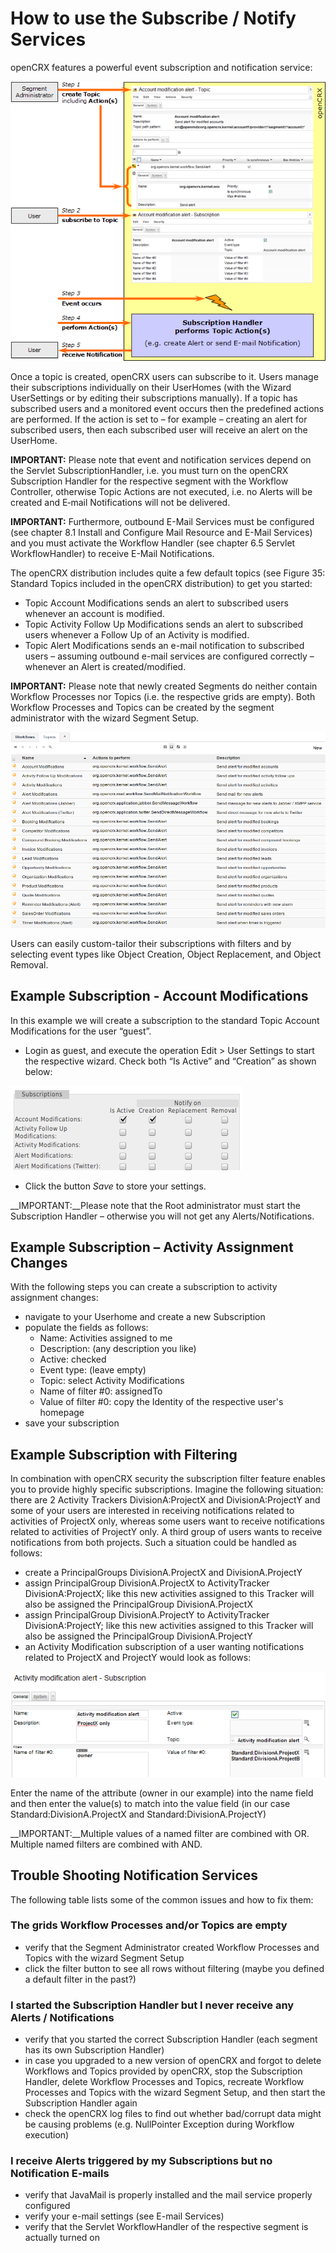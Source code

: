 # How to use the Subscribe / Notify Services #

openCRX features a powerful event subscription and notification service:

![img](40/Users/files/SubscribeNotify/pic010.png)

Once a topic is created, openCRX users can subscribe to it. Users manage their subscriptions individually on their UserHomes (with the Wizard UserSettings or by editing their subscriptions manually). If a topic has subscribed users and a monitored event occurs then the predefined actions are performed. If the action is set to – for example – creating an alert for subscribed users, then each subscribed user will receive an alert on the UserHome.

__IMPORTANT:__ Please note that event and notification services depend on the Servlet SubscriptionHandler, i.e. you must turn on the openCRX Subscription Handler for the respective segment with the Workflow Controller, otherwise Topic Actions are not executed, i.e. no Alerts will be created and E‑mail Notifications will not be delivered.

__IMPORTANT:__ Furthermore, outbound E-Mail Services must be configured (see chapter 8.1 Install and Configure Mail Resource and E-Mail Services) and you must activate the Workflow Handler (see chapter 6.5 Servlet WorkflowHandler) to receive E-Mail Notifications.

The openCRX distribution includes quite a few default topics (see Figure 35: Standard Topics included in the openCRX distribution) to get you started:

* Topic Account Modifications sends an alert to subscribed users whenever an account is modified.
* Topic Activity Follow Up Modifications sends an alert to subscribed users whenever a Follow Up of an Activity is modified.
* Topic Alert Modifications sends an e-mail notification to subscribed users – assuming outbound e-mail services are configured correctly – whenever an Alert is created/modified.

__IMPORTANT:__ Please note that newly created Segments do neither contain Workflow Processes nor Topics (i.e. the respective grids are empty). Both Workflow Processes and Topics can be created by the segment administrator with the wizard Segment Setup.

![img](40/Users/files/SubscribeNotify/pic020.png)

Users can easily custom-tailor their subscriptions with filters and by selecting event types like Object Creation, Object Replacement, and Object Removal.

## Example Subscription - Account Modifications ##
In this example we will create a subscription to the standard Topic Account Modifications for the user “guest”.

* Login as guest, and execute the operation Edit > User Settings to start the respective wizard. Check both “Is Active” and “Creation” as shown below:

![img](40/Users/files/SubscribeNotify/pic030.png)

* Click the button _Save_ to store your settings.

__IMPORTANT:__Please note that the Root administrator must start the Subscription Handler – otherwise you will not get any Alerts/Notifications.

## Example Subscription – Activity Assignment Changes ##
With the following steps you can create a subscription to activity assignment changes:

* navigate to your Userhome and create a new Subscription
* populate the fields as follows:
	* Name:	Activities assigned to me
    * Description:	(any description you like)
    * Active: checked
    * Event type: (leave empty)
    * Topic: select Activity Modifications
    * Name of filter #0: assignedTo
    * Value of filter #0: copy the Identity of the respective user's homepage
* save your subscription

## Example Subscription with Filtering ##
In combination with openCRX security the subscription filter feature enables you to provide highly specific subscriptions. Imagine the following situation: there are 2 Activity Trackers DivisionA:ProjectX and DivisionA:ProjectY and some of your users are interested in receiving notifications related to activities of ProjectX only, whereas some users want to receive notifications related to activities of ProjectY only. A third group of users wants to receive notifications from both projects. Such a situation could be handled as follows:

* create a PrincipalGroups DivisionA.ProjectX and DivisionA.ProjectY
* assign PrincipalGroup DivisionA.ProjectX to ActivityTracker DivisionA:ProjectX; like this new activities assigned to this Tracker will also be assigned the PrincipalGroup DivisionA.ProjectX
* assign PrincipalGroup DivisionA.ProjectY to ActivityTracker DivisionA:ProjectY; like this new activities assigned to this Tracker will also be assigned the PrincipalGroup DivisionA.ProjectY
* an Activity Modification subscription of a user wanting notifications related to ProjectX and ProjectY would look as follows:

![img](40/Users/files/SubscribeNotify/pic040.png)

Enter the name of the attribute (owner in our example) into the name field and then enter the value(s) to match into the value field (in our case Standard:DivisionA.ProjectX and Standard:DivisionA.ProjectY)

__IMPORTANT:__Multiple values of a named filter are combined with OR. Multiple named filters are combined with AND.

## Trouble Shooting Notification Services ##
The following table lists some of the common issues and how to fix them:

### The grids Workflow Processes and/or Topics are empty ###

* verify that the Segment Administrator created Workflow Processes and Topics with the wizard Segment Setup
* click the filter button to see all rows without filtering (maybe you defined a default filter in the past?)

### I started the Subscription Handler but I never receive any Alerts / Notifications ###

* verify that you started the correct Subscription Handler (each segment has its own Subscription Handler)
* in case you upgraded to a new version of openCRX and forgot to delete Workflows and Topics provided by openCRX, stop the Subscription Handler, delete Workflow Processes and Topics, recreate Workflow Processes and Topics with the wizard Segment Setup, and then start the Subscription Handler again
* check the openCRX log files to find out whether bad/corrupt data might be causing problems (e.g. NullPointer Exception during Workflow execution)

### I receive Alerts triggered by my Subscriptions but no Notification E‑mails ###

* verify that JavaMail is properly installed and the mail service properly configured
* verify your e-mail settings (see E-mail Services)
* verify that the Servlet WorkflowHandler of the respective segment is actually turned on
